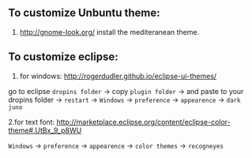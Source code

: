 ## To customize Unbuntu theme:

1. http://gnome-look.org/
 install the mediteranean theme.

## To customize eclipse:
1. for windows: http://rogerdudler.github.io/eclipse-ui-themes/

go to eclipse ```dropins folder``` -> copy ```plugin folder``` -> and paste to your dropins folder -> ```restart``` -> ```Windows``` -> ```preference``` -> ```appearence``` -> ```dark juno```

2.for text font: http://marketplace.eclipse.org/content/eclipse-color-theme#.UtBx_9_p8WU

```Windows``` -> ```preference``` -> ```appearence``` -> ```color themes``` -> ```recogneyes```


